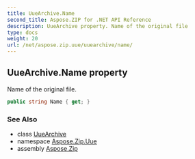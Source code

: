 ```yaml
---
title: UueArchive.Name
second_title: Aspose.ZIP for .NET API Reference
description: UueArchive property. Name of the original file
type: docs
weight: 20
url: /net/aspose.zip.uue/uuearchive/name/
---
```

## UueArchive.Name property

Name of the original file.

```csharp
public string Name { get; }
```

### See Also

* class [UueArchive](../)
* namespace [Aspose.Zip.Uue](../../uuearchive/)
* assembly [Aspose.Zip](../../../)


